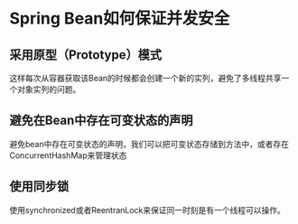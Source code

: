 # Spring Bean如何保证并发安全

## 采用原型（Prototype）模式

​	这样每次从容器获取该Bean的时候都会创建一个新的实列，避免了多线程共享一个对象实列的问题。

## 避免在Bean中存在可变状态的声明

避免bean中存在可变状态的声明，我们可以把可变状态存储到方法中，或者存在ConcurrentHashMap来管理状态

## 使用同步锁

使用synchronized或者ReentranLock来保证同一时刻是有一个线程可以操作。